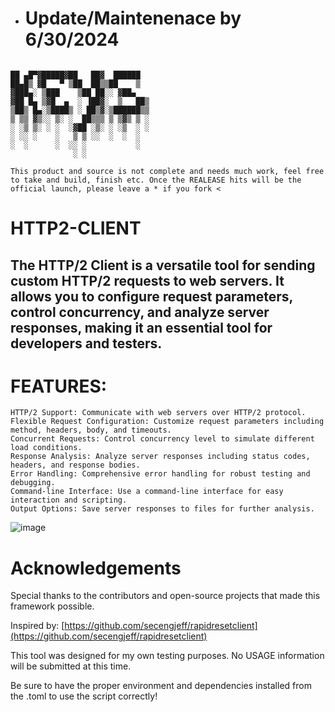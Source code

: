 
- # Update/Maintenenace by 6/30/2024

```

██ ▄█▀▓█████▓██   ██▓  ██████ 
██▄█▒ ▓█   ▀ ▒██  ██▒▒██    ▒  
▓███▄░ ▒███    ▒██ ██░░ ▓██▄   
▓██ █▄ ▒▓█  ▄  ░ ▐██▓░  ▒   ██▒
▒██▒ █▄░▒████▒ ░ ██▒▓░▒██████▒▒
▒ ▒▒ ▓▒░░ ▒░ ░  ██▒▒▒ ▒ ▒▓▒ ▒ ░
░ ░▒ ▒░ ░ ░  ░▓██ ░▒░ ░ ░▒  ░ ░
░ ░░ ░    ░   ▒ ▒ ░░  ░  ░  ░  
░  ░      ░  ░░ ░           ░  
              ░ ░ 
```
```This product and source is not complete and needs much work, feel free to take and build, finish etc. Once the REALEASE hits will be the official launch, please leave a * if you fork <```
# HTTP2-CLIENT


## The HTTP/2 Client is a versatile tool for sending custom HTTP/2 requests to web servers. It allows you to configure request parameters, control concurrency, and analyze server responses, making it an essential tool for developers and testers.


#  FEATURES:

```
HTTP/2 Support: Communicate with web servers over HTTP/2 protocol.
Flexible Request Configuration: Customize request parameters including method, headers, body, and timeouts.
Concurrent Requests: Control concurrency level to simulate different load conditions.
Response Analysis: Analyze server responses including status codes, headers, and response bodies.
Error Handling: Comprehensive error handling for robust testing and debugging.
Command-line Interface: Use a command-line interface for easy interaction and scripting.
Output Options: Save server responses to files for further analysis.
```


![image](https://github.com/vVv-Keys/HTTP2-CLIENT/assets/49612041/c79579bb-6cb7-43ee-8569-12f5a70a947f)


# Acknowledgements
Special thanks to the contributors and open-source projects that made this framework possible.

Inspired by: [https://github.com/secengjeff/rapidresetclient](https://github.com/secengjeff/rapidresetclient)

This tool was designed for my own testing purposes. No USAGE information will be submitted at this time. 

Be sure to have the proper environment and dependencies installed from the .toml to use the script correctly!
